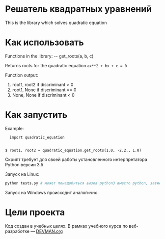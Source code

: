 # Решатель квадратных уравнений

This is the library which solves quadratic equation

# Как использовать
Functions in the library:
-- get_roots(a, b, c)

Returns roots for the quadratic equation
``` ax**2 + bx + c = 0 ```

Function output:
1) root1, root2 if discriminant > 0
2) root1, None if discriminant == 0
3) None, None if discriminant < 0


# Как запустить
Example:
```
  import quadratic_equation
  
  
$ root1, root2 = quadratic_equation.get_roots(1.0, -2.2., 1.0)  
```

Скрипт требует для своей работы установленного интерпретатора Python версии 3.5

Запуск на Linux:

```bash
python tests.py # может понадобиться вызов python3 вместо python, зависит от настроек операционной системы
```

Запуск на Windows происходит аналогично.

# Цели проекта

Код создан в учебных целях. В рамках учебного курса по веб-разработке ― [DEVMAN.org](https://devman.org)
